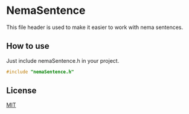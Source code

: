 # NemaSentence

This file header is used to make it easier to work with nema sentences.

## How to use

Just include nemaSentence.h in your project.
```C
#include "nemaSentence.h"
```
## License
[MIT](https://choosealicense.com/licenses/mit/)